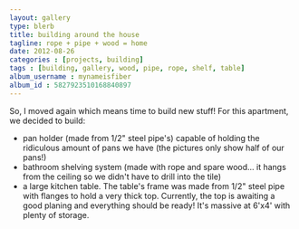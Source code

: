 ```yaml
---
layout: gallery
type: blerb
title: building around the house
tagline: rope + pipe + wood = home
date: 2012-08-26
categories : [projects, building]
tags : [building, gallery, wood, pipe, rope, shelf, table]
album_username : mynameisfiber
album_id : 5827923510168840897
---
```


So, I moved again which means time to build new stuff!  For this apartment, we decided to build:

* pan holder (made from 1/2" steel pipe's) capable of holding the ridiculous
  amount of pans we have (the pictures only show half of our pans!)
* bathroom shelving system (made with rope and spare wood... it hangs from the
  ceiling so we didn't have to drill into the tile)
* a large kitchen table.  The table's frame was made from 1/2" steel pipe with
  flanges to hold a very thick top.  Currently, the top is awaiting a good
  planing and everything should be ready!  It's massive at 6'x4' with plenty of
  storage.
